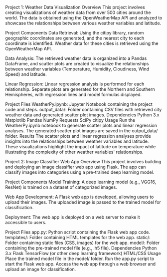 Project 1: Weather Data Visualization
Overview
This project involves creating visualizations of weather data from over 500 cities around the world. The data is obtained using the OpenWeatherMap API and analyzed to showcase the relationships between various weather variables and latitude.

Project Components
Data Retrieval: Using the citipy library, random geographic coordinates are generated, and the nearest city to each coordinate is identified. Weather data for these cities is retrieved using the OpenWeatherMap API.

Data Analysis: The retrieved weather data is organized into a Pandas DataFrame, and scatter plots are created to visualize the relationships between weather variables (Temperature, Humidity, Cloudiness, Wind Speed) and latitude.

Linear Regression: Linear regression analysis is performed for each relationship. Separate plots are generated for the Northern and Southern Hemispheres, with regression lines and model formulas displayed.

Project Files
WeatherPy.ipynb: Jupyter Notebook containing the project code and steps.
output_data/: Folder containing CSV files with retrieved city weather data and generated scatter plot images.
Dependencies
Python 3.x
Matplotlib
Pandas
NumPy
Requests
SciPy
citipy
Usage
Run the WeatherPy.ipynb notebook to generate scatter plots and linear regression analyses.
The generated scatter plot images are saved in the output_data/ folder.
Results
The scatter plots and linear regression analyses provide insights into the relationships between weather variables and latitude. These visualizations highlight the impact of latitude on temperature while illustrating the complexity of other weather variables' relationships.

Project 2: Image Classifier Web App
Overview
This project involves building and deploying an image classifier web app using Flask. The app can classify images into categories using a pre-trained deep learning model.

Project Components
Model Training: A deep learning model (e.g., VGG16, ResNet) is trained on a dataset of categorized images.

Web App Development: A Flask web app is developed, allowing users to upload their images. The uploaded image is passed to the trained model for classification.

Deployment: The web app is deployed on a web server to make it accessible to users.

Project Files
app.py: Python script containing the Flask web app code.
templates/: Folder containing HTML templates for the web app.
static/: Folder containing static files (CSS, images) for the web app.
model/: Folder containing the pre-trained model file (e.g., .h5 file).
Dependencies
Python 3.x
Flask
TensorFlow (or other deep learning framework)
HTML/CSS
Usage
Place the trained model file in the model/ folder.
Run the app.py script to start the Flask web app.
Access the web app through a web browser and upload an image for classification.
